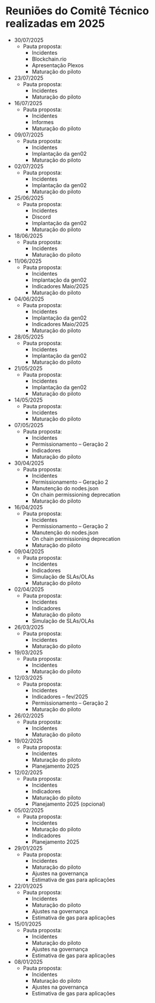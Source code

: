 # Reuniões do Comitê Técnico realizadas em 2025

- 30/07/2025
  - Pauta proposta:
    - Incidentes
    - Blockchain.rio
    - Apresentação Plexos
    - Maturação do piloto
- 23/07/2025
  - Pauta proposta:
    - Incidentes
    - Maturação do piloto
- 16/07/2025
  - Pauta proposta:
    - Incidentes
    - Informes
    - Maturação do piloto
- 09/07/2025
  - Pauta proposta:
    - Incidentes
    - Implantação da gen02
    - Maturação do piloto
- 02/07/2025
  - Pauta proposta:
    - Incidentes
    - Implantação da gen02
    - Maturação do piloto
- 25/06/2025
  - Pauta proposta:
    - Incidentes
    - Discord
    - Implantação da gen02
    - Maturação do piloto
- 18/06/2025
  - Pauta proposta:
    - Incidentes
    - Maturação do piloto
- 11/06/2025
  - Pauta proposta:
    - Incidentes
    - Implantação da gen02
    - Indicadores Maio/2025
    - Maturação do piloto
- 04/06/2025
  - Pauta proposta:
    - Incidentes
    - Implantação da gen02
    - Indicadores Maio/2025
    - Maturação do piloto
- 28/05/2025
  - Pauta proposta:
    - Incidentes
    - Implantação da gen02
    - Maturação do piloto
- 21/05/2025
  - Pauta proposta:
    - Incidentes
    - Implantação da gen02
    - Maturação do piloto
- 14/05/2025
  - Pauta proposta:
    - Incidentes
    - Maturação do piloto
- 07/05/2025
  - Pauta proposta:
    - Incidentes
    - Permissionamento – Geração 2
    - Indicadores
    - Maturação do piloto
- 30/04/2025
  - Pauta proposta:
    - Incidentes
    - Permissionamento – Geração 2
    - Manutenção do nodes.json
    - On chain permissioning deprecation
    - Maturação do piloto
- 16/04/2025
  - Pauta proposta:
    - Incidentes
    - Permissionamento – Geração 2
    - Manutenção do nodes.json
    - On chain permissioning deprecation
    - Maturação do piloto
- 09/04/2025
  - Pauta proposta:
    - Incidentes
    - Indicadores
    - Simulação de SLAs/OLAs
    - Maturação do piloto
- 02/04/2025
  - Pauta proposta:
    - Incidentes
    - Indicadores
    - Maturação do piloto
    - Simulação de SLAs/OLAs
- 26/03/2025
  - Pauta proposta:
    - Incidentes
    - Maturação do piloto
- 19/03/2025
  - Pauta proposta:
    - Incidentes
    - Maturação do piloto
- 12/03/2025
  - Pauta proposta:
    - Incidentes
    - Indicadores – fev/2025
    - Permissionamento – Geração 2
    - Maturação do piloto
- 26/02/2025
  - Pauta proposta:
    - Incidentes
    - Maturação do piloto
- 19/02/2025
  - Pauta proposta:
    - Incidentes
    - Maturação do piloto
    - Planejamento 2025
- 12/02/2025
  - Pauta proposta:
    - Incidentes
    - Indicadores
    - Maturação do piloto
    - Planejamento 2025 (opcional)
- 05/02/2025
  - Pauta proposta:
    - Incidentes
    - Maturação do piloto
    - Indicadores
    - Planejamento 2025
- 29/01/2025
  - Pauta proposta:
    - Incidentes
    - Maturação do piloto
    - Ajustes na governança
    - Estimativa de gas para aplicações
- 22/01/2025
  - Pauta proposta:
    - Incidentes
    - Maturação do piloto
    - Ajustes na governança
    - Estimativa de gas para aplicações
- 15/01/2025
  - Pauta proposta:
    - Incidentes
    - Maturação do piloto
    - Ajustes na governança
    - Estimativa de gas para aplicações
- 08/01/2025
  - Pauta proposta:
    - Incidentes
    - Maturação do piloto
    - Ajustes na governança
    - Estimativa de gas para aplicações
